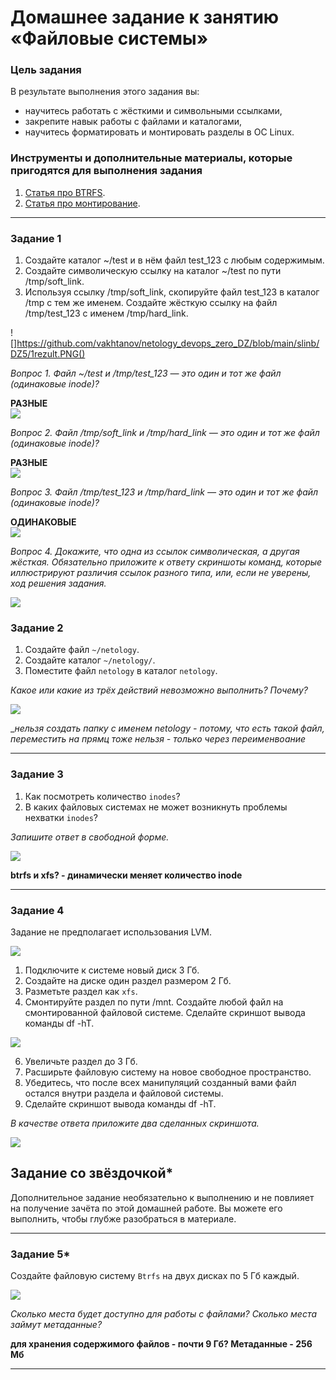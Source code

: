 # Домашнее задание к занятию «Файловые системы»


### Цель задания

В результате выполнения этого задания вы:

* научитесь работать с жёсткими и символьными ссылками,
* закрепите навык работы с файлами и каталогами,
* научитесь форматировать и монтировать разделы в ОС Linux.


### Инструменты и дополнительные материалы, которые пригодятся для выполнения задания

1. [Cтатья про BTRFS](https://habr.com/ru/company/veeam/blog/458250/).
2. [Статья про монтирование](http://xgu.ru/wiki/%D0%9C%D0%BE%D0%BD%D1%82%D0%B8%D1%80%D0%BE%D0%B2%D0%B0%D0%BD%D0%B8%D0%B5).


---

### Задание 1

1. Создайте каталог ~/test и в нём файл test_123 с любым содержимым.
2. Создайте символическую ссылку на каталог ~/test по пути /tmp/soft_link.
3. Используя ссылку /tmp/soft_link, скопируйте файл test_123 в каталог /tmp с тем же именем. Создайте жёсткую ссылку на файл /tmp/test_123 с именем /tmp/hard_link.

![]https://github.com/vakhtanov/netology_devops_zero_DZ/blob/main/slinb/DZ5/1rezult.PNG()

*Вопрос 1. Файл ~/test и /tmp/test_123 — это один и тот же файл (одинаковые inode)?*

__РАЗНЫЕ__\
![](https://github.com/vakhtanov/netology_devops_zero_DZ/blob/main/slinb/DZ5/2pic.PNG)

*Вопрос 2. Файл /tmp/soft_link и /tmp/hard_link — это один и тот же файл (одинаковые inode)?*

__РАЗНЫЕ__\
![](https://github.com/vakhtanov/netology_devops_zero_DZ/blob/main/slinb/DZ5/3pic.PNG)

*Вопрос 3. Файл /tmp/test_123 и /tmp/hard_link — это один и тот же файл (одинаковые inode)?*

__ОДИНАКОВЫЕ__\
![](https://github.com/vakhtanov/netology_devops_zero_DZ/blob/main/slinb/DZ5/4pic.PNG)

*Вопрос 4. Докажите, что одна из ссылок символическая, а другая жёсткая. Обязательно приложите к ответу скриншоты команд, которые иллюстрируют различия ссылок разного типа, или, если не уверены, ход решения задания.*

![](https://github.com/vakhtanov/netology_devops_zero_DZ/blob/main/slinb/DZ5/5pic.PNG)

### Задание 2

1. Создайте файл `~/netology`.
2. Создайте каталог `~/netology/`.
3. Поместите файл `netology` в каталог `netology`.

*Какое или какие из трёх действий невозможно выполнить? Почему?*

![](https://github.com/vakhtanov/netology_devops_zero_DZ/blob/main/slinb/DZ5/6neto1.PNG)

__нельзя создать папку с именем netology - потому, что есть такой файл, переместить на прямц тоже нельзя - только через переименвоание_

---

### Задание 3

1. Как посмотреть количество `inodes`?
2. В каких файловых системах не может возникнуть проблемы нехватки `inodes`?

*Запишите ответ в свободной форме.*

![](https://github.com/vakhtanov/netology_devops_zero_DZ/blob/main/slinb/DZ5/3zd3.PNG)

__btrfs и xfs? - динамически меняет количество inode__ 

---

### Задание 4

Задание не предполагает использования LVM.

![](https://github.com/vakhtanov/netology_devops_zero_DZ/blob/main/slinb/DZ5/8zd4.PNG)

1. Подключите к системе новый диск 3 Гб.
2. Создайте на диске один раздел размером 2 Гб.
3. Разметьте раздел как `xfs`.
4. Смонтируйте раздел по пути /mnt. Создайте любой файл на смонтированной файловой системе. Сделайте скриншот вывода команды df -hT.

![](https://github.com/vakhtanov/netology_devops_zero_DZ/blob/main/slinb/DZ5/9zd4.PNG)

6. Увеличьте раздел до 3 Гб.
7. Расширьте файловую систему на новое свободное пространство.
8. Убедитесь, что после всех манипуляций созданный вами файл остался внутри раздела и файловой системы.
9. Сделайте скриншот вывода команды df -hT.

*В качестве ответа приложите два сделанных скриншота.*

![](https://github.com/vakhtanov/netology_devops_zero_DZ/blob/main/slinb/DZ5/10zd4.PNG)

## Задание со звёздочкой*
Дополнительное задание необязательно к выполнению и не повлияет на получение зачёта по этой домашней работе. Вы можете его выполнить, чтобы глубже разобраться в материале.

---

### Задание 5*

Создайте файловую систему `Btrfs` на двух дисках по 5 Гб каждый.

![](https://github.com/vakhtanov/netology_devops_zero_DZ/blob/main/slinb/DZ5/11dz5.PNG)

*Сколько места будет доступно для работы с файлами? Сколько места займут метаданные?*

__для хранения содержимого файлов - почти 9 Гб? Метаданные - 256 Мб__

----
